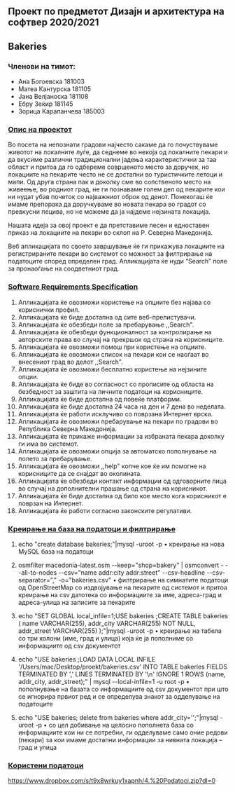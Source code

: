## Проект по предметот Дизајн и архитектура на софтвер 2020/2021
## Bakeries

### Членови на тимот:
- Ана Богоевска      181003
- Матеа Кантурска    181105
- Јана Велјаноска    181108
- Ебру Зеќир         181145
- Зорица Карапанчева 185003

### [Опис на проектот](https://github.com/zkarapanceva/Bakeries/blob/main/1.Opis%20na%20proektot.pdf)

  Во посета на непознати градови најчесто сакаме да го почуствуваме животот на локалните луѓе, да седнеме во некоја од локалните пекари и да вкусиме различни традиционални јадења карактеристични за таа област и притоа да го одбереме совршеното место за доручек, но локациите на пекарите често не се достапни во туристичките летоци и мапи. Од друга страна пак и доколку сме во сопственото место на живеење, во родниот град, не ги познаваме голем дел од пекарите кои ни нудат убав почеток со најважниот оброк од денот. Понекогаш ќе имаме препорака да доручкуваме во новата пекара во градот со превкусни пецива, но не можеме да ја најдеме нејзината локација. 
  
  Нашата идеја за овој проект е да претставиме лесен и едноставен приказ на локациите на пекари во склоп на Р. Северна Македонија. 
  
  Веб апликацијата по своето завршување ќе ги прикажува локациите на регистрираните пекари во системот со можност за филтрирање на податоците според определен град. Апликацијата ќе нуди “Search” поле за пронаоѓање на соодветниот град. 

 
### [Software Requirements Specification](https://github.com/zkarapanceva/Bakeries/blob/main/2.SRS%20na%20proektot.pdf)

1. Апликацијата ќе овозможи користење на опциите без најава со кориснички профил.
2. Апликацијата ќе биде достапна од сите веб-прелистувачи.
3. Апликацијата ќе обезбеди поле за пребарување ,,Search".
4. Апликацијата ќе обезбеди функционалност за контролирање на авторските права во
случај на прекршок од страна на корисниците.
5. Апликацијата ќе овозможи помош при користење на опциите.
6. Апликацијата ќе овозможи список на пекари кои се наоѓаат во внесениот град во
делот ,,Search".
7. Апликацијата ќе овозможи бесплатно користење на нејзините опции.
8. Апликацијата ќе биде во согласност со прописите од областа на безбедност за заштита на
личните податоци на корисниците.
9. Апликацијата ќе биде достапна од повеќе платформи.
10. Апликацијата ќе биде достапна 24 часа на ден и 7 дена во неделата.
11. Апликацијата ќе работи исклучиво со поврзана Интернет врска.
12. Апликацијата ќе овозможи пребарување на пекари по градови во Република Северна
Македонија.
13. Апликацијата ќе прикаже информации за избраната пекара доколку ги има во системот.
14. Апликацијата ќе овозможи опција за автоматско пополнување на полето за пребарување.
15. Апликацијата ќе овозможи ,,help" копче кое ќе им помогне на корисниците да се снајдат
во околината.
16. Апликацијата ќе обезбеди контакт информации од одговорните лица во случај на
дополнителни прашање од страна на корисникот.
17. Апликацијата ќе биде достапна од било кое место кога корисникот е поврзан на Интернет.
18. Апликацијата ќе работи согласно законските регулативи.

### [Креирање на база на податоци и филтрирање](https://github.com/zkarapanceva/Bakeries/blob/main/2.SRS%20na%20proektot.pdf)

1.	echo "create database bakeries;"|mysql -uroot -p
      •	креирање на нова MySQL база на податоци

2.	osmfilter macedonia-latest.osm --keep="shop=bakery" | osmconvert - --all-to-nodes --csv="name addr:city addr:street" --csv-headline --csv-separator="," -o="bakeries.csv"
      •	филтрирање на симнатите податоци од OpenStreetMap со издвојување на пекарите од системот и притоа креирање на csv датотека со информациите за име, адреса-град и адреса-улица на записите за пекарите

3.	echo "SET GLOBAL local_infile=1;USE bakeries ;CREATE TABLE bakeries ( name VARCHAR(255), addr_city VARCHAR(255) NOT NULL, addr_street VARCHAR(255) );"|mysql -uroot -p
      •	креирање на табела со три колони (име, град и улица) која ќе ја пополниме со информациите од csv документот

4.	echo "USE bakeries ;LOAD DATA LOCAL INFILE '/Users/mac/Desktop/proekt/bakeries.csv' INTO TABLE bakeries FIELDS TERMINATED BY ',' LINES TERMINATED BY '\n' IGNORE 1 ROWS (name, addr_city, addr_street);" | mysql --local-infile=1 -u root -p
      •	пополнување на базата со информациите од csv документот при што се игнорира првиот ред и се определува знакот за одделување на податоците

5.	echo "USE bakeries; delete from bakeries where addr_city='';"|mysql -uroot -p
      •	со цел добивање на целосно пополнета база со информациите кои ни се потребни, ги одделуваме само оние редови (пекари) за кои имаме достапни информации за нивната локација – град и улица
      
### [Користени податоци]()

https://www.dropbox.com/s/t9x8wrkuy1xapnh/4.%20Podatoci.zip?dl=0

